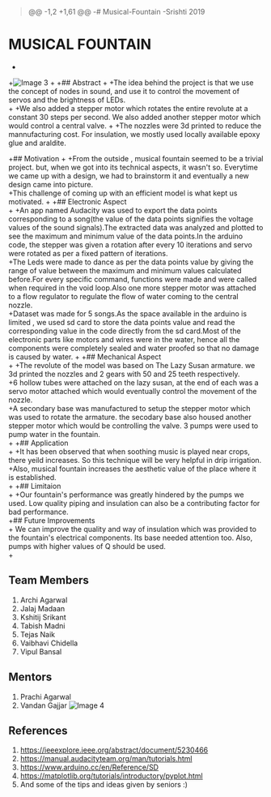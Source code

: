 > @@ -1,2 +1,61 @@
-# Musical-Fountain
-Srishti 2019
# MUSICAL FOUNTAIN  
+
+![Image 3](https://github.com/kshitij2116/Musical-Fountain/blob/master/Images%20and%20Videos/Images/IMG_2330.JPG)
+
+## Abstract
+
+The idea behind the project is that we use the concept of nodes in sound, and use it to control the movement of servos and the brightness of LEDs.  
+
+We also added a stepper motor which rotates the entire revolute at a constant 30 steps per second. We also added another stepper motor which would control a central valve.
+
+The nozzles were 3d printed to reduce the mannufacturing cost. For insulation, we mostly used locally available epoxy glue and araldite. 

+## Motivation
+
+From the outside , musical fountain seemed to be a trivial project. but, when we got into its technical aspects, it wasn't so. Everytime we came up with a design, we had to brainstorm it and eventually a new design came into picture.   
+This challenge of coming up with an efficient model is what kept us motivated.
+
+## Electronic Aspect  
+
+An app named Audacity was used to export the data points corresponding to a song(the value of the data points signifies the voltage values of the sound signals).The extracted data was analyzed and plotted to see the maximum and minimum value of the data points.In the arduino code, the stepper was given a rotation after every 10 iterations and servo were rotated as per a fixed pattern of iterations.  
+The Leds were made to dance as per the data points value by giving the range of value between the maximum and minimum values calculated before.For every specific command, functions were made and were called when required in the void loop.Also one more stepper motor was attached to a flow regulator to regulate the flow of water coming to the central nozzle.  
+Dataset was made for 5 songs.As the space available in the arduino is limited , we used sd card to store the data points value and read the corresponding value in the code directly from the sd card.Most of the electronic parts like motors and wires were in the water, hence all the components were completely sealed and water proofed so that no damage is caused by water.
+
+## Mechanical Aspect  
+
+The revolute of the model was based on The Lazy Susan armature. we 3d printed the nozzles and 2 gears with 50 and 25 teeth respectively.  
+6 hollow tubes were attached on the lazy susan, at the end of each was a servo motor attached which would eventually control the movement of the nozzle.  
+A secondary base was manufactured to setup the stepper motor which was used to rotate the armature. the secodary base also housed another stepper motor which would be controlling the valve. 3 pumps were used to pump water in the fountain.  
+
+## Application  
+
+It has been observed that when soothing music is played near crops, there yeild increases. So this technique will be very helpful in drip irrigation. 
+Also, musical fountain increases the aesthetic value of the place where it is established.  
+
+## Limitaion  
+
+Our fountain's performance was greatly hindered by the pumps we used. Low quality piping and insulation can also be a contributing factor for bad performance.  
+## Future Improvements  
+
We can improve the quality and way of insulation which was provided to the fountain's electrical components. Its base needed attention too. Also, pumps with higher values of Q should be used.  
+
## Team Members  

1. Archi Agarwal
2. Jalaj Madaan
3. Kshitij Srikant
4. Tabish Madni
5. Tejas Naik
6. Vaibhavi Chidella
7. Vipul Bansal  

## Mentors

1. Prachi Agarwal
2. Vandan Gajjar
![Image 4](https://github.com/kshitij2116/Musical-Fountain/blob/master/Images%20and%20Videos/Images/IMG_2390.JPG)
## References  

1. https://ieeexplore.ieee.org/abstract/document/5230466
2. https://manual.audacityteam.org/man/tutorials.html
3. https://www.arduino.cc/en/Reference/SD
4. https://matplotlib.org/tutorials/introductory/pyplot.html
5. And some of the tips and ideas given by seniors :)


